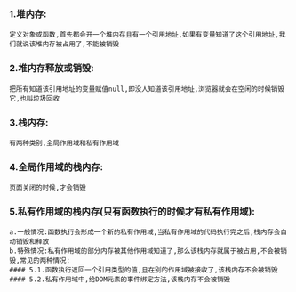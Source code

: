 ### 1.堆内存:
    定义对象或函数,首先都会开一个堆内存且有一个引用地址,如果有变量知道了这个引用地址,我们就说该堆内存被占用了,不能被销毁
### 2.堆内存释放或销毁:
    把所有知道该引用地址的变量赋值null,即没人知道该引用地址,浏览器就会在空闲的时候销毁它,也叫垃圾回收
### 3.栈内存:
    有两种类别,全局作用域和私有作用域
### 4.全局作用域的栈内存:
    页面关闭的时候,才会销毁
### 5.私有作用域的栈内存(只有函数执行的时候才有私有作用域):
    a.一般情况:函数执行会形成一个新的私有作用域,当私有作用域的代码执行完之后,栈内存会自动销毁和释放
    b.特殊情况:私有作用域的部分内存被其他作用域知道了,那么该栈内存就属于被占用,不会被销毁,常见的两种情况:
    #### 5.1.函数执行返回一个引用类型的值,且在别的作用域被接收了,该栈内存不会被销毁
    #### 5.2.私有作用域中,给DOM元素的事件绑定方法,该栈内存不会被销毁
